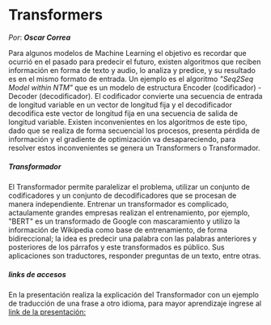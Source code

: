 # Transformers
_Por_: **_Oscar Correa_**

Para algunos modelos de Machine Learning el objetivo es recordar que ocurrió en el pasado para predecir el futuro, existen algoritmos que reciben información en forma de texto y audio, lo analiza y predice, y su resultado es en el mismo formato de entrada.
Un ejemplo es el algoritmo _"Seq2Seq Model within NTM"_ que es un modelo de estructura Encoder (codificador) - Decoder (decodificador). El codificador convierte una secuencia de entrada de longitud variable en un vector de longitud fija y el decodificador decodifica este vector de longitud fija en una secuencia de salida de longitud variable.
Existen inconvenientes en los algoritmos de este tipo, dado que se realiza de forma secuencial los procesos, presenta pérdida de información y el gradiente de optimización va desapareciendo, para resolver estos inconvenientes se genera un Transformers o Transformador.

##### Transformador
El Transformador permite paralelizar el problema, utilizar un conjunto de codificadores y un conjunto de decodificadores que se procesan de manera independiente.
Entrenar un transformador es complicado, actaulamente grandes empresas realizan el entrenamiento, por ejemplo, "BERT" es un transformado de Google con mascaramiento y utilizo la información de Wikipedia como base de entrenamiento, de forma bidireccional; la idea es predecir una palabra con las palabras anteriores y posteriores de los párrafos y este transformados es público. Sus aplicaciones son traductores, responder preguntas de un texto, entre otras.

##### links de accesos
En la presentación realiza la explicación del Transformador con un ejemplo de traducción de una frase a otro idioma, para mayor aprendizaje ingrese al [link de la presentación:](https://pichincha.sharepoint.com/:v:/s/ChapterAdvancedAnalytics/EaToAX4BuoNKkshru2eA96kB7h1uEcnFIq6cTeCDD_qWdQ?e=hm3ATP)

